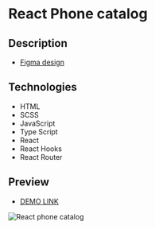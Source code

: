 # React Phone catalog

## Description
* [Figma design](https://www.figma.com/file/uEetgWenSRxk9jgiym6Yzp/Phone-catalog-redesign?node-id=1%3A2)

## Technologies
* HTML
* SCSS
* JavaScript
* Type Script
* React
* React Hooks
* React Router

## Preview
* [DEMO LINK](https://pavlo-khashchevskyi.github.io/react_phone-catalog/)

![React phone catalog](https://media.giphy.com/media/Awchx0rDGJaKpAKe6N/giphy.gif)
